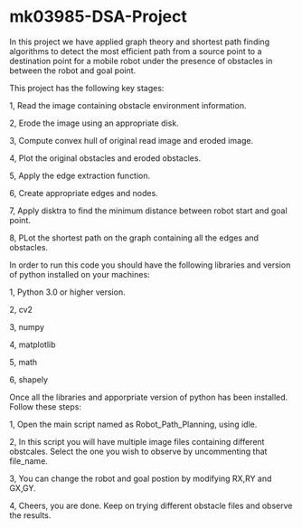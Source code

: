 # mk03985-DSA-Project

In this project we have applied graph theory and shortest path finding algorithms to detect the most efficient path from a source point to a destination point for a mobile robot under the presence of obstacles in between the robot and goal point.


This project has the following key stages:

1, Read the image containing obstacle environment information.

2, Erode the image using an appropriate disk.

3, Compute convex hull of original read image and eroded image.

4, Plot the original obstacles and eroded obstacles.

5, Apply the edge extraction function.

6, Create appropriate edges and nodes.

7, Apply disktra to find the minimum distance between robot start and goal point.

8, PLot the shortest path on the graph containing all the edges and obstacles.


In order to run this code you should have the following libraries and version of python installed on your machines:

1, Python 3.0 or higher version.

2, cv2

3, numpy

4, matplotlib

5, math

6, shapely


Once all the libraries and apporpriate version of python has been installed. Follow these steps:

1, Open the main script named as Robot_Path_Planning, using idle.

2, In this script you will have  multiple image files containing different obstcales. Select the one you wish to observe by uncommenting that file_name.

3, You can change the robot and goal postion by modifying RX,RY and GX,GY.

4, Cheers, you are done. Keep on trying different obstacle files and observe the results.
